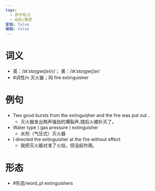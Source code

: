 ```yaml
---
tags:
  - 首字母/E
  - 级别/雅思
掌握: false
模糊: false
---
```

# 词义
- 英：/ɪkˈstɪŋɡwɪʃə(r)/； 美：/ɪkˈstɪŋɡwɪʃər/
- #词性/n  灭火器；同 fire extinguisher
# 例句
- Two good bursts from the extinguisher and the fire was put out ．
	- 灭火器发出两声强劲的爆裂声,随后火被扑灭了。
- Water type ( gas pressure ) extinguisher
	- 水剂（气压式）灭火器
- I directed the extinguisher at the fire without effect
	- 我把灭火器对准了火焰，但没起作用。
# 形态
- #形态/word_pl extinguishers
